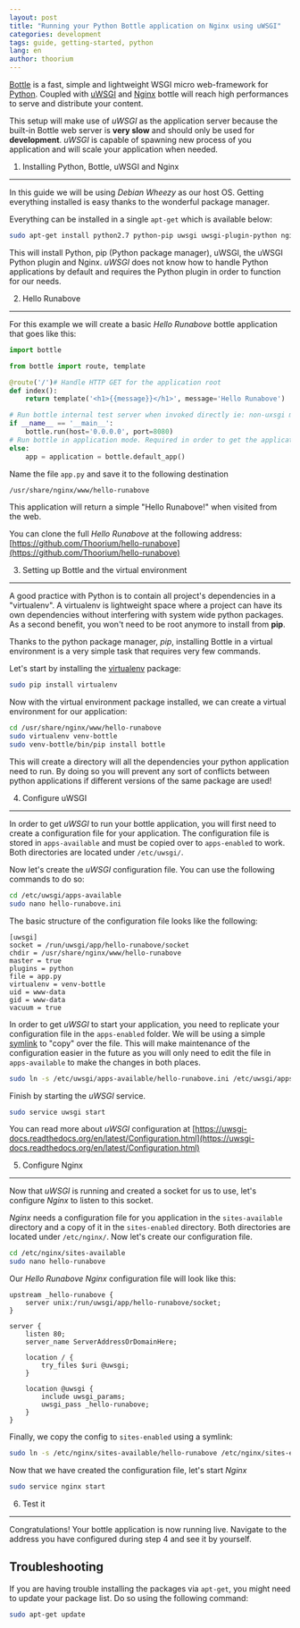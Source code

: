 ```yaml
---
layout: post
title: "Running your Python Bottle application on Nginx using uWSGI"
categories: development
tags: guide, getting-started, python
lang: en
author: thoorium
---
```


[Bottle](http://bottlepy.org/) is a fast, simple and lightweight WSGI micro web-framework for [Python](https://www.python.org/). Coupled with [uWSGI](https://uwsgi-docs.readthedocs.org/en/latest/) and [Nginx](http://nginx.org/) bottle will reach high performances to serve and distribute your content.

This setup will make use of _uWSGI_ as the application server because the built-in Bottle web server is __very slow__ and should only be used for __development__. _uWSGI_ is capable of spawning new process of you application and will scale your application when needed.

1. Installing Python, Bottle, uWSGI and Nginx
-------

In this guide we will be using _Debian Wheezy_ as our host OS. Getting everything installed is easy thanks to the wonderful package manager.

Everything can be installed in a single ``apt-get`` which is available below:

```bash
sudo apt-get install python2.7 python-pip uwsgi uwsgi-plugin-python nginx
```

This will install Python, pip (Python package manager), uWSGI, the uWSGI Python plugin and Nginx. _uWSGI_ does not know how to handle Python applications by default and requires the Python plugin in order to function for our needs.

2. Hello Runabove
-------

For this example we will create a basic _Hello Runabove_ bottle application that goes like this:

```python
import bottle

from bottle import route, template

@route('/')# Handle HTTP GET for the application root
def index():
    return template('<h1>{{message}}</h1>', message='Hello Runabove')

# Run bottle internal test server when invoked directly ie: non-uxsgi mode
if __name__ == '__main__':
    bottle.run(host='0.0.0.0', port=8080)
# Run bottle in application mode. Required in order to get the application working with uWSGI!
else:
    app = application = bottle.default_app()
```

Name the file ``app.py`` and save it to the following destination

```bash
/usr/share/nginx/www/hello-runabove
```

This application will return a simple "Hello Runabove!" when visited from the web.

You can clone the full _Hello Runabove_ at the following address: [https://github.com/Thoorium/hello-runabove](https://github.com/Thoorium/hello-runabove)

3. Setting up Bottle and the virtual environment
-------

A good practice with Python is to contain all project's dependencies in a "virtualenv". A virtualenv is lightweight space where a project can have its own dependencies without interfering with system wide python packages. As a second benefit, you won't need to be root anymore to install from __pip__.

Thanks to the python package manager, _pip_, installing Bottle in a virtual environment is a very simple task that requires very few commands.

Let's start by installing the [virtualenv](https://virtualenv.pypa.io/) package:

```bash
sudo pip install virtualenv
```

Now with the virtual environment package installed, we can create a virtual environment for our application:

```bash
cd /usr/share/nginx/www/hello-runabove
sudo virtualenv venv-bottle
sudo venv-bottle/bin/pip install bottle
```

This will create a directory will all the dependencies your python application need to run. By doing so you will prevent any sort of conflicts between python applications if different versions of the same package are used!

4. Configure uWSGI
-------

In order to get _uWSGI_ to run your bottle application, you will first need to create a configuration file for your application. The configuration file is stored in ``apps-available`` and must be copied over to ``apps-enabled`` to work. Both directories are located under ``/etc/uwsgi/``.

Now let's create the _uWSGI_ configuration file. You can use the following commands to do so:

```bash
cd /etc/uwsgi/apps-available
sudo nano hello-runabove.ini
```

The basic structure of the configuration file looks like the following:

```
[uwsgi]
socket = /run/uwsgi/app/hello-runabove/socket
chdir = /usr/share/nginx/www/hello-runabove
master = true
plugins = python
file = app.py
virtualenv = venv-bottle
uid = www-data
gid = www-data
vacuum = true
```

In order to get _uWSGI_ to start your application, you need to replicate your configuration file in the ``apps-enabled`` folder. We will be using a simple [symlink](http://en.wikipedia.org/wiki/Symbolic_link) to "copy" over the file. This will make maintenance of the configuration easier in the future as you will only need to edit the file in ``apps-available`` to make the changes in both places.

```bash
sudo ln -s /etc/uwsgi/apps-available/hello-runabove.ini /etc/uwsgi/apps-enabled/hello-runabove.ini
```

Finish by starting the _uWSGI_ service.

```bash
sudo service uwsgi start
```

You can read more about _uWSGI_ configuration at [https://uwsgi-docs.readthedocs.org/en/latest/Configuration.html](https://uwsgi-docs.readthedocs.org/en/latest/Configuration.html)

5. Configure Nginx
-------

Now that _uWSGI_ is running and created a socket for us to use, let's configure _Nginx_ to listen to this socket.

_Nginx_ needs a configuration file for you application in the ``sites-available`` directory and a copy of it in the ``sites-enabled`` directory. Both directories are located under ``/etc/nginx/``. Now let's create our configuration file.

```bash
cd /etc/nginx/sites-available
sudo nano hello-runabove
```

Our _Hello Runabove_ _Nginx_ configuration file will look like this:

```
upstream _hello-runabove {
    server unix:/run/uwsgi/app/hello-runabove/socket;
}

server {
    listen 80;
    server_name ServerAddressOrDomainHere;

    location / {
        try_files $uri @uwsgi;
    }

    location @uwsgi {
        include uwsgi_params;
        uwsgi_pass _hello-runabove;
    }
}
```

Finally, we copy the config to ``sites-enabled`` using a symlink:

```bash
sudo ln -s /etc/nginx/sites-available/hello-runabove /etc/nginx/sites-enabled/hello-runabove
```

Now that we have created the configuration file, let's start _Nginx_

```bash
sudo service nginx start
```

6. Test it
-------

Congratulations! Your bottle application is now running live. Navigate to the address you have configured during step 4 and see it by yourself.

Troubleshooting
-------

If you are having trouble installing the packages via ``apt-get``, you might need to update your package list. Do so using the following command:

```bash
sudo apt-get update
```

